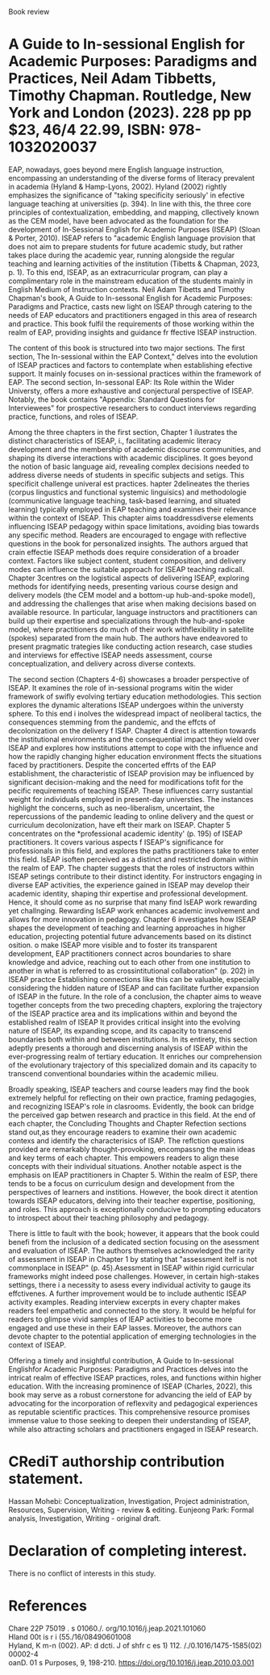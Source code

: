 Book review

# A Guide to In-sessional English for Academic Purposes: Paradigms and Practices, Neil Adam Tibbetts, Timothy Chapman. Routledge, New York and London (2023). 228 pp pp $\$ 23,46/4$ 22.99, ISBN: 978- 1032020037

EAP, nowadays, goes beyond mere English language instruction, encompassing an understanding of the diverse forms of literacy prevalent in academia (Hyland & Hamp-Lyons, 2002). Hyland (2002) rightly emphasizes the significance of "taking specificity seriously' in efective language teaching at universities (p. 394). In line with this, the three core principles of contextualization, embedding, and mapping, cllectively known as the CEM model, have been advocated as the foundation for the development of In-Sessional English for Academic Purposes (ISEAP) (Sloan & Porter, 2010). ISEAP refers to "academic English language provision that does not aim to prepare students for future academic study, but rather takes place during the academic year, running alongside the regular teaching and learning activities of the institution (Tibetts & Chapman, 2023, p. 1). To this end, ISEAP, as an extracurricular program, can play a complimentary role in the mainstream education of the students mainly in English Medium of Instruction contexts. Neil Adam Tibetts and Timothy Chapman's book, A Guide to In-sessonal English for Academic Purposes: Paradigms and Practice, casts new light on ISEAP through catering to the needs of EAP educators and practitioners engaged in this area of research and practice. This book fulfil the requirements of those working within the realm of EAP, providing insights and guidance fr ffective ISEAP instruction.

The content of this book is structured into two major sections. The first section, The In-sessional within the EAP Context," delves into the evolution of ISEAP practices and factors to contemplate when establishing efective support. It mainly focuses on in-sessional practices within the framework of EAP. The second section, In-sessonal EAP: Its Role within the Wider Universty, offers a more exhaustive and conjectural perspective of ISEAP. Notably, the book contains "Appendix: Standard Questions for Interviewees" for prospective researchers to conduct interviews regarding practice, functions, and roles of ISEAP.

Among the three chapters in the first section, Chapter 1 ilustrates the distinct characteristics of ISEAP, i., facilitating academic literacy development and the membership of academic discourse communities, and shaping its diverse interactions with academic disciplines. It goes beyond the notion of basic language aid, revealing complex decisions needed to address diverse needs of students in specific subjects and setigs. This specificit challenge univeral est practices. hapter 2delineates the theries (corpus lingustics and functional systemic linguisics) and methodologie (communicative language teaching, task-based learning, and situated learning) typically employed in EAP teaching and examines their relevance within the context of ISEAP. This chapter aims toaddressdiverse elements influencing ISEAP pedagogy within space limitations, avoiding bias towards any specific method. Readers are encouraged to engage with reflective questions in the book for personalized insights. The authors argued that crain effectie ISEAP methods does require consideration of a broader context. Factors like subject content, student composition, and delivery modes can influence the suitable approach for ISEAP teaching radicall. Chapter 3centres on the logistical aspects of delivering ISEAP, exploring methods for identifying needs, presenting various course design and delivery models (the CEM model and a bottom-up hub-and-spoke model), and addressing the challenges that arise when making decisions based on available resource. In particular, language instructors and practitioners can build up their expertise and specializations through the hub-and-spoke model, where practitioners do much of their work withflexibility in satellite (spokes) separated from the main hub. The authors have endeavored to present pragmatic trategies like conducting action research, case studies and interviews for effective ISEAP needs assessment, course conceptualization, and delivery across diverse contexts.

The second section (Chapters 4-6) showcases a broader perspective of ISEAP. It examines the role of in-sessional programs witin the wider framework of swifly evolving tertiary education methodologies. This section explores the dynamic alterations ISEAP undergoes within the universty sphere. To this end i inolves the widespread impact of neoliberal tactics, the consequences stemming from the pandemic, and the effcts of decolonization on the delivery f ISAP. Chapter 4 direct is attention towards the institutional environments and the consequential impact they wield over ISEAP and explores how institutions attempt to cope with the influence and how the rapidly changing higher education environment ffects the situations faced by practitioners. Despite the concerted effrts of the EAP establishment, the characteristic of ISEAP provision may be influenced by significant decision-making and the need for modifications tofit for the pecific requirements of teaching ISEAP. These influences carry sustantial weight for individuals employed in present-day universties. The instances highlight the concerns, such as neo-liberalism, uncertaint, the repercussions of the pandemic leading to online delivery and the quest or curriculum decolonization, have eft their mark on ISEAP. Chapter 5 concentrates on the \*professional academic identity' (p. 195) of ISEAP practitioners. It covers various aspects f ISEAP's significance for professionals in this field, and explores the paths practitioners take to enter this field. IsEAP isoften perceived as a distinct and restricted domain within the realm of EAP. The chapter suggests that the roles of instructors within ISEAP setings contribute to their distinct identity. For instructors engaging in diverse EAP activities, the experience gained in ISEAP may develop their academic identity, shaping thir expertise and professional development. Hence, it should come as no surprise that many find IsEAP work rewarding yet challnging. Rewarding IsEAP work enhances academic involvement and allows for more innovation in pedagogy. Chapter 6 investigates how ISEAP shapes the development of teaching and learning approaches in higher education, projecting potential future advancements based on its distinct osition. o make ISEAP more visible and to foster its transparent development, EAP practitioners connect acros boundaries to share knowledge and advice, reaching out to each other from one institution to another in what is referred to as crossintitutional collaboration" (p. 202) in ISEAP practce Establishing connections like this can be valuable, especially considering the hidden nature of ISEAP and can facilitate further expansion of ISEAP in the future. In the role of a conclusion, the chapter aims to weave together concepts from the two preceding chapters, exploring the trajectory of the ISEAP practice area and its implications within and beyond the established realm of ISEAP It provides critical insight into the evolving nature of ISEAP, its expanding scope, and its capacity to transcend boundaries both within and between institutions. In its entirety, this section adeptly presents a thorough and discerning analysis of ISEAP within the ever-progressing realm of tertiary education. It enriches our comprehension of the evolutionary trajectory of this specialized domain and its capacity to transcend conventional boundaries within the academic milieu.

Broadly speaking, ISEAP teachers and course leaders may find the book extremely helpful for reflecting on their own practice, framing pedagogies, and recognizing ISEAP's role in clasrooms. Evidently, the book can bridge the perceived gap betwen research and practice in this field. At the end of each chapter, the Concluding Thoughts and Chapter Refection sections stand out,as they encourage readers to examine their own academic contexs and identify the characterisics of ISAP. The reflction questions provided are remarkably thought-provoking, encompassng the main ideas and key terms of each chapter. This empowers readers to align these concepts with their individual situations. Another notable aspect is the emphasis on IEAP practitioners in Chapter 5. Within the realm of ESP, there tends to be a focus on curriculum design and development from the perspectives of learners and institions. However, the book direct it atention towards ISEAP educators, delving into their teacher expertise, positioning, and roles. This approach is exceptionally conducive to prompting educators to introspect about their teaching philosophy and pedagogy.

There is little to fault with the book; however, it appears that the book could benefi from the inclusion of a dedicated section focusing on the asessment and evaluation of ISEAP. The authors themselves acknowledged the rarity of assessment in ISEAP in Chapter 1 by stating that "assessment itelf is not commonplace in ISEAP" (p. 45).Asessment in ISEAP within rigid curricular frameworks might indeed pose challenges. However, in certain high-stakes settings, there i a necessity to asess every individual activity to gauge its effctivenes. A further improvement would be to include authentic ISEAP activity examples. Reading interview excerpts in every chapter makes readers feel empathetic and connected to the story. It would be helpful for readers to glimpse vivid samples of IEAP activities to become more engaged and use these in their EAP lasses. Moreover, the authors can devote chapter to the potential application of emerging technologies in the context of ISEAP.

Offering a timely and insightful contribution, A Guide to In-sessional Englishfor Academic Purposes: Paradigms and Practices delves into the intricat realm of effective ISEAP practices, roles, and functions within higher education. With the increasing prominence of ISEAP (Charles, 2022), this book may serve as a robust cornerstone for advancing the ield of EAP by advocating for the incorporation of reflexvity and pedagogical experiences as reputable scientific practices. This comprehensive resource promises immense value to those seeking to deepen their understanding of ISEAP, while also attracting scholars and practitioners engaged in ISEAP research.

# CRediT authorship contribution statement.

Hassan Mohebi: Conceptualization, Investigation, Project administration, Resources, Supervision, Writing - review & editing. Eunjeong Park: Formal analysis, Investigation, Writing - original draft.

# Declaration of completing interest.

There is no conflict of interests in this study.

# References

Chare 22P   75019     .   s    01060./. org/10.1016/j.jeap.2021.101060   
Hland 00t is     r i  (55./16/08490601008   
Hyland, K m-n  (002). AP: d dcti. J of shfr c es 1) 112. /./0.1016/1475-1585(02) 00002-4   
oanD. 01        s Purposes, 9, 198-210. https://doi.org/10.1016/j.jeap.2010.03.001